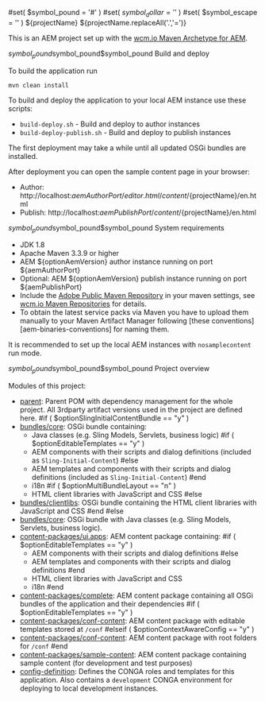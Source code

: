 #set( $symbol_pound = '#' )
#set( $symbol_dollar = '$' )
#set( $symbol_escape = '\' )
${projectName}
${projectName.replaceAll('.','=')}

This is an AEM project set up with the [wcm.io Maven Archetype for AEM][wcmio-maven-archetype-aem].


$symbol_pound$symbol_pound$symbol_pound Build and deploy

To build the application run

```
mvn clean install
```

To build and deploy the application to your local AEM instance use these scripts:

* `build-deploy.sh` - Build and deploy to author instances
* `build-deploy-publish.sh` - Build and deploy to publish instances

The first deployment may take a while until all updated OSGi bundles are installed.

After deployment you can open the sample content page in your browser: 

* Author: http://localhost:${aemAuthorPort}/editor.html/content/${projectName}/en.html
* Publish: http://localhost:${aemPublishPort}/content/${projectName}/en.html


$symbol_pound$symbol_pound$symbol_pound System requirements

* JDK 1.8
* Apache Maven 3.3.9 or higher
* AEM ${optionAemVersion} author instance running on port ${aemAuthorPort}
* Optional: AEM ${optionAemVersion} publish instance running on port ${aemPublishPort}
* Include the [Adobe Public Maven Repository][adobe-public-maven-repo] in your maven settings, see [wcm.io Maven Repositories][wcmio-maven] for details.
* To obtain the latest service packs via Maven you have to upload them manually to your Maven Artifact Manager following [these conventions][aem-binaries-conventions] for naming them.

It is recommended to set up the local AEM instances with `nosamplecontent` run mode.


$symbol_pound$symbol_pound$symbol_pound Project overview

Modules of this project:

* [parent](parent/): Parent POM with dependency management for the whole project. All 3rdparty artifact versions used in the project are defined here.
#if ( $optionSlingInitialContentBundle == "y" )
* [bundles/core](bundles/core/): OSGi bundle containing:
  * Java classes (e.g. Sling Models, Servlets, business logic)
#if ( $optionEditableTemplates == "y" )
  * AEM components with their scripts and dialog definitions (included as `Sling-Initial-Content`)
#else
  * AEM templates and components with their scripts and dialog definitions (included as `Sling-Initial-Content`)
#end
  * i18n
#if ( $optionMultiBundleLayout == "n" )
  * HTML client libraries with JavaScript and CSS
#else
* [bundles/clientlibs](bundles/clientlibs/): OSGi bundle containing the HTML client libraries with JavaScript and CSS
#end
#else
* [bundles/core](bundles/core/): OSGi bundle with Java classes (e.g. Sling Models, Servlets, business logic).
* [content-packages/ui.apps](content-packages/ui.apps/): AEM content package containing:
#if ( $optionEditableTemplates == "y" )
  * AEM components with their scripts and dialog definitions
#else
  * AEM templates and components with their scripts and dialog definitions
#end
  * HTML client libraries with JavaScript and CSS
  * i18n
#end
* [content-packages/complete](content-packages/complete/): AEM content package containing all OSGi bundles of the application and their dependencies
#if ( $optionEditableTemplates == "y" )
* [content-packages/conf-content](content-packages/conf-content/): AEM content package with editable templates stored at `/conf`
#elseif ( $optionContextAwareConfig == "y" )
* [content-packages/conf-content](content-packages/conf-content/): AEM content package with root folders for `/conf`
#end
* [content-packages/sample-content](content-packages/sample-content/): AEM content package containing sample content (for development and test purposes)
* [config-definition](config-definition/): Defines the CONGA roles and templates for this application. Also contains a `development` CONGA environment for deploying to local development instances.


[wcmio-maven-archetype-aem]: http://wcm.io/tooling/maven/archetypes/aem/
[adobe-public-maven-repo]: https://repo.adobe.com/nexus/content/groups/public/
[wcmio-maven]: http://wcm.io/maven.html
